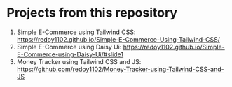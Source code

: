 # Projects from this repository
1. Simple E-Commerce using Tailwind CSS: https://redoy1102.github.io/Simple-E-Commerce-Using-Tailwind-CSS/
2. Simple E-Commerce using Daisy Ui: https://redoy1102.github.io/Simple-E-Commerce-using-Daisy-Ui/#slide1
3. Money Tracker using Tailwind CSS and JS: https://github.com/redoy1102/Money-Tracker-using-Tailwind-CSS-and-JS
